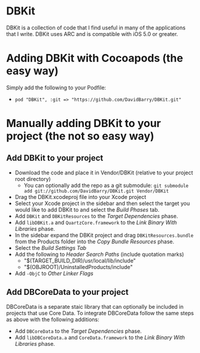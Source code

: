 # DBKit #
DBKit is a collection of code that I find useful in many of the applications that I write. DBKit uses ARC and is compatible with iOS 5.0 or greater.

# Adding DBKit with Cocoapods (the easy way) #
Simply add the following to your Podfile:

  - `pod "DBKit", :git => "https://github.com/DavidBarry/DBKit.git"`

# Manually adding DBKit to your project (the not so easy way) #
## Add DBKit to your project ##
  - Download the code and place it in Vendor/DBKit (relative to your project root directory)
    -  You can optionally add the repo as a git submodule: `git submodule add git://github.com/DavidBarry/DBKit.git Vendor/DBKit`
  - Drag the DBKit.xcodeproj file into your Xcode project
  - Select your Xcode project in the sidebar and then select the target you would like to add DBKit to and select the *Build Phases* tab.
  - Add `DBKit` and `DBKitResources` to the *Target Dependencies* phase.
  - Add `libDBKit.a` and `QuartzCore.framework` to the *Link Binary With Libraries* phase.
  - In the sidebar expand the DBKit project and drag `DBKitResources.bundle` from the Products folder into the *Copy Bundle Resources* phase.
  - Select the *Build Settings Tab*
  - Add the following to *Header Search Paths* (include quotation marks)
    - "$(TARGET_BUILD_DIR)/usr/local/lib/include"
    - "$(OBJROOT)/UninstalledProducts/include"
  - Add  `-ObjC` to *Other Linker Flags*

## Add DBCoreData to your project ##
DBCoreData is a separate staic library that can optionally be included in projects that use Core Data. To integrate DBCoreData follow the same steps as above with the following additions:
  - Add `DBCoreData` to the *Target Dependencies* phase.
  - Add `libDBCoreData.a` and `CoreData.framework` to the *Link Binary With Libraries* phase.

